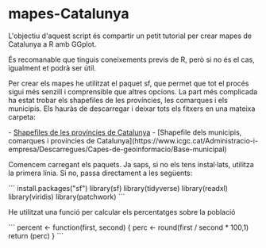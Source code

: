 # mapes-Catalunya
<p>L'objectiu d'aquest script és compartir un petit tutorial per crear mapes de Catalunya a R amb GGplot.</p>
<p>És recomanable que tinguis coneixements previs de R, però si no és el cas, igualment et podrà ser útil. </p>
<p>Per crear els mapes he utilitzat el paquet sf, que permet que tot el procés sigui més senzill i comprensible que altres opcions. La part més complicada ha estat 
trobar els shapefiles de les províncies, les comarques i els municipis. Els hauràs de descarregar i deixar tots els fitxers en una mateixa carpeta:</p>
- <a href="https://analisi.transparenciacatalunya.cat/en/Urbanisme-infraestructures/L-mits-administratius-provincials-de-Catalunya/ghr8-wp3h" target="_blank">
Shapefiles de les províncies de Catalunya</a></li>
- [Shapefile dels municipis, comarques i províncies de Catalunya](https://www.icgc.cat/Administracio-i-empresa/Descarregues/Capes-de-geoinformacio/Base-municipal)</li>

<p>Comencem carregant els paquets. Ja saps, si no els tens instal·lats, utilitza la primera línia. Si no, passa directament a les següents: </p>
``` 
install.packages("sf")
library(sf)
library(tidyverse)
library(readxl)
library(viridis)
library(patchwork)
```
<p>He utilitzat una funció per calcular els percentatges sobre la població</p>
```
percent <- function(first, second) {
  perc <- round(first / second * 100,1)
  return (perc)
}
```
